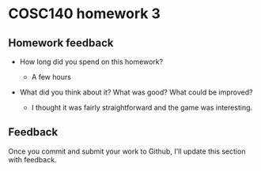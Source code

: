 # COSC140 homework 3

## Homework feedback

 * How long did you spend on this homework?
   * A few hours

 * What did you think about it?  What was good?  What could be improved?
   * I thought it was fairly straightforward and the game was interesting.

## Feedback

Once you commit and submit your work to Github, I'll update this section with feedback.

